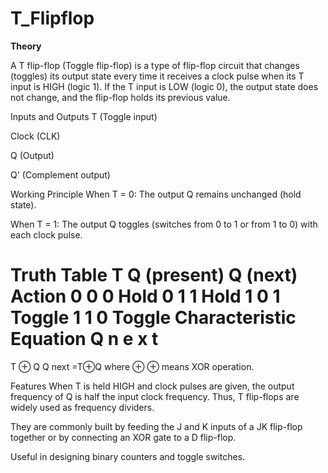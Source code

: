 # T_Flipflop

**Theory**

A T flip-flop (Toggle flip-flop) is a type of flip-flop circuit that changes (toggles) its output state every time it receives a clock pulse when its T input is HIGH (logic 1). If the T input is LOW (logic 0), the output state does not change, and the flip-flop holds its previous value.​

Inputs and Outputs
T (Toggle input)

Clock (CLK)

Q (Output)

Q' (Complement output)

Working Principle
When T = 0: The output Q remains unchanged (hold state).

When T = 1: The output Q toggles (switches from 0 to 1 or from 1 to 0) with each clock pulse.

Truth Table
T	Q (present)	Q (next)	Action
0	0	0	Hold
0	1	1	Hold
1	0	1	Toggle
1	1	0	Toggle
Characteristic Equation
Q
n
e
x
t
=
T
⊕
Q
Q 
next
 =T⊕Q
where 
⊕
⊕ means XOR operation.

Features
When T is held HIGH and clock pulses are given, the output frequency of Q is half the input clock frequency. Thus, T flip-flops are widely used as frequency dividers.

They are commonly built by feeding the J and K inputs of a JK flip-flop together or by connecting an XOR gate to a D flip-flop.​

Useful in designing binary counters and toggle switches.

